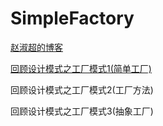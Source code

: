 # SimpleFactory


[赵淑超的博客](http://ifarseer.github.io/)

[回顾设计模式之工厂模式1(简单工厂)](http://ifarseer.github.io/2016/04/14/%E5%9B%9E%E9%A1%BE%E8%AE%BE%E8%AE%A1%E6%A8%A1%E5%BC%8F%E4%B9%8B%E5%B7%A5%E5%8E%82%E6%A8%A1%E5%BC%8F1(%E7%AE%80%E5%8D%95%E5%B7%A5%E5%8E%82)/)

回顾设计模式之工厂模式2(工厂方法)

回顾设计模式之工厂模式3(抽象工厂)